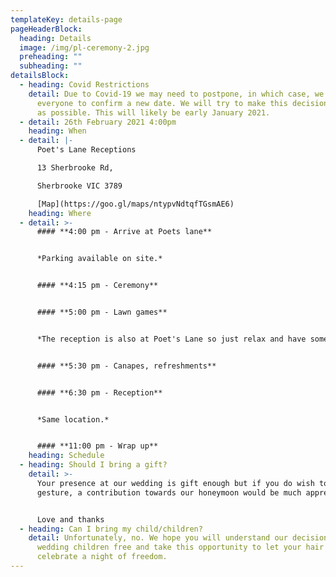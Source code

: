 ```yaml
---
templateKey: details-page
pageHeaderBlock:
  heading: Details
  image: /img/pl-ceremony-2.jpg
  preheading: ""
  subheading: ""
detailsBlock:
  - heading: Covid Restrictions
    detail: Due to Covid-19 we may need to postpone, in which case, we will contact
      everyone to confirm a new date. We will try to make this decision as soon
      as possible. This will likely be early January 2021.
  - detail: 26th February 2021 4:00pm
    heading: When
  - detail: |-
      Poet's Lane Receptions

      13 Sherbrooke Rd,

      Sherbrooke VIC 3789

      [Map](https://goo.gl/maps/ntypvNdtqfTGsmAE6)
    heading: Where
  - detail: >-
      #### **4:00 pm - Arrive at Poets lane**


      *Parking available on site.*


      #### **4:15 pm - Ceremony**


      #### **5:00 pm - Lawn games**


      *The reception is also at Poet's Lane so just relax and have some fun while we run off to take some photos.* 


      #### **5:30 pm - Canapes, refreshments**


      #### **6:30 pm - Reception**


      *Same location.*


      #### **11:00 pm - Wrap up**
    heading: Schedule
  - heading: Should I bring a gift?
    detail: >-
      Your presence at our wedding is gift enough but if you do wish to make a
      gesture, a contribution towards our honeymoon would be much appreciated.


      Love and thanks
  - heading: Can I bring my child/children?
    detail: Unfortunately, no. We hope you will understand our decision to make the
      wedding children free and take this opportunity to let your hair down and
      celebrate a night of freedom.
---
```


